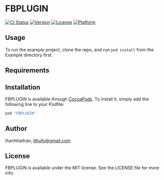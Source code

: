 # FBPLUGIN

[![CI Status](http://img.shields.io/travis/thanhhaitran/FBPLUGIN.svg?style=flat)](https://travis-ci.org/thanhhaitran/FBPLUGIN)
[![Version](https://img.shields.io/cocoapods/v/FBPLUGIN.svg?style=flat)](http://cocoapods.org/pods/FBPLUGIN)
[![License](https://img.shields.io/cocoapods/l/FBPLUGIN.svg?style=flat)](http://cocoapods.org/pods/FBPLUGIN)
[![Platform](https://img.shields.io/cocoapods/p/FBPLUGIN.svg?style=flat)](http://cocoapods.org/pods/FBPLUGIN)

## Usage

To run the example project, clone the repo, and run `pod install` from the Example directory first.

## Requirements

## Installation

FBPLUGIN is available through [CocoaPods](http://cocoapods.org). To install
it, simply add the following line to your Podfile:

```ruby
pod "FBPLUGIN"
```

## Author

thanhhaitran, tthufo@gmail.com

## License

FBPLUGIN is available under the MIT license. See the LICENSE file for more info.
